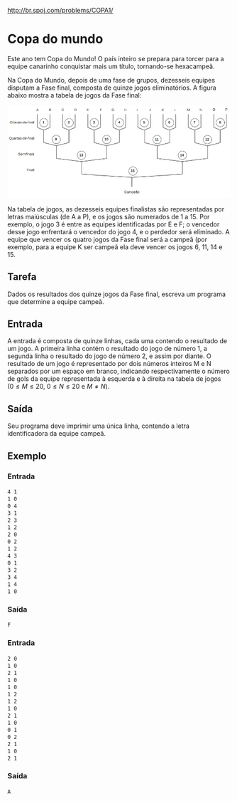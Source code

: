 http://br.spoj.com/problems/COPA1/

# Copa do mundo

Este ano tem Copa do Mundo! O país inteiro se prepara para
torcer para a equipe canarinho conquistar mais um título,
tornando-se hexacampeã.

Na Copa do Mundo, depois de uma fase de grupos, dezesseis
equipes disputam a Fase final, composta de quinze jogos
eliminatórios. A figura abaixo mostra a tabela de jogos da
Fase final:

![Tabela de jogos](imgs/wanderley_copa1.jpg "tabela de jogos")

Na tabela de jogos, as dezesseis equipes finalistas são
representadas por letras maiúsculas (de A a P), e os jogos são
numerados de 1 a 15. Por exemplo, o jogo 3 é entre as equipes
identificadas por E e F; o vencedor desse jogo enfrentará o
vencedor do jogo 4, e o perdedor será eliminado. A equipe que
vencer os quatro jogos da Fase final será a campeã (por exemplo,
para a equipe K ser campeã ela deve vencer os jogos 6, 11, 14 e 15.

## Tarefa

Dados os resultados dos quinze jogos da Fase final, escreva um
programa que determine a equipe campeã.

## Entrada

A entrada é composta de quinze linhas, cada uma contendo o
resultado de um jogo. A primeira linha contém o resultado do
jogo de número 1, a segunda linha o resultado do jogo de número
2, e assim por diante. O resultado de um jogo é representado
por dois números inteiros M e N separados por um espaço em
branco, indicando respectivamente o número de gols da equipe
representada à esquerda e à direita na tabela de jogos
($0 \leq M \leq 20$, $0 \leq N \leq 20$ e $M \neq N$).

## Saída

Seu programa deve imprimir uma única linha, contendo a letra
identificadora da equipe campeã.

## Exemplo

### Entrada

```
4 1
1 0
0 4
3 1
2 3
1 2
2 0
0 2
1 2
4 3
0 1
3 2
3 4
1 4
1 0
```

### Saída

```
F
```

### Entrada

```
2 0
1 0
2 1
1 0
1 0
1 2
1 2
1 0
2 1
1 0
0 1
0 2
2 1
1 0
2 1
```

### Saída

```
A
```
